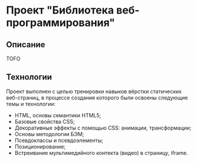 # Проект "Библиотека веб-программирования"

## Описание
TOFO

## Технологии
Проект выполнен с целью тренировки навыков вёрстки статических веб-страниц, в процессе создания которого были освоены следующие темы и технологии:
* HTML, основы семантики HTML5;
* Базовые свойства CSS;
* Декоративные эффекты с помощью CSS: анимации, трансформации;
* Основы методологии БЭМ;
* Псевдоклассы и псевдоэлементы;
* Позиционирование;
* Встреивание мультимедийного контекта (видео) в страницу, iframe.
